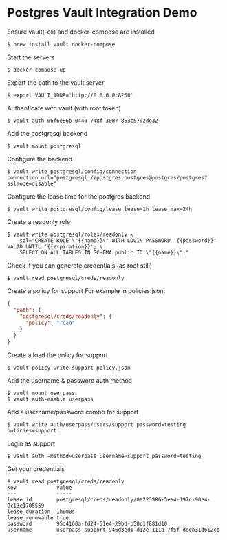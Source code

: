 # Postgres Vault Integration Demo

Ensure vault(-cli) and docker-compose are installed
```
$ brew install vault docker-compose
```

Start the servers
```
$ docker-compose up
```

Export the path to the vault server
```
$ export VAULT_ADDR='http://0.0.0.0:8200'
```

Authenticate with vault (with root token)
```
$ vault auth 06f6e86b-0440-748f-3007-863c5702de32
```

Add the postgresql backend
```
$ vault mount postgresql
```

Configure the backend

```
$ vault write postgresql/config/connection connection_url="postgresql://postgres:postgres@postgres/postgres?sslmode=disable"
```

Configure the lease time for the postgres backend
```
$ vault write postgresql/config/lease lease=1h lease_max=24h
```

Create a readonly role
```
$ vault write postgresql/roles/readonly \
    sql="CREATE ROLE \"{{name}}\" WITH LOGIN PASSWORD '{{password}}' VALID UNTIL '{{expiration}}'; \
    SELECT ON ALL TABLES IN SCHEMA public TO \"{{name}}\";"
```

Check if you can generate credentials (as root still)
```
$ vault read postgresql/creds/readonly
```

Create a policy for support
For example in policies.json:

```json
{
  "path": {
    "postgresql/creds/readonly": {
      "policy": "read"
    }
  }
}
```

Create a load the policy for support
```
$ vault policy-write support policy.json
```

Add the username & password auth method
```
$ vault mount userpass
$ vault auth-enable userpass
```

Add a username/password combo for support
```
$ vault write auth/userpass/users/support password=testing policies=support
```

Login as support
```
$ vault auth -method=userpass username=support password=testing
```

Get your credentials
```
$ vault read postgresql/creds/readonly
Key             Value
---             -----
lease_id        postgresql/creds/readonly/0a223986-5ea4-197c-90e4-9c13e1705559
lease_duration  1h0m0s
lease_renewable true
password        95d4160a-fd24-51e4-29bd-b50c1f881d10
username        userpass-support-946d3ed1-d12e-111a-7f5f-ddeb31d612cb
```
